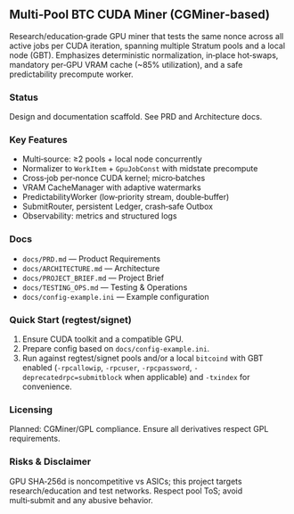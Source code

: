 ## Multi‑Pool BTC CUDA Miner (CGMiner‑based)

Research/education‑grade GPU miner that tests the same nonce across all active jobs per CUDA iteration, spanning multiple Stratum pools and a local node (GBT). Emphasizes deterministic normalization, in‑place hot‑swaps, mandatory per‑GPU VRAM cache (~85% utilization), and a safe predictability precompute worker.

### Status
Design and documentation scaffold. See PRD and Architecture docs.

### Key Features
- Multi‑source: ≥2 pools + local node concurrently
- Normalizer to `WorkItem` + `GpuJobConst` with midstate precompute
- Cross‑job per‑nonce CUDA kernel; micro‑batches
- VRAM CacheManager with adaptive watermarks
- PredictabilityWorker (low‑priority stream, double‑buffer)
- SubmitRouter, persistent Ledger, crash‑safe Outbox
- Observability: metrics and structured logs

### Docs
- `docs/PRD.md` — Product Requirements
- `docs/ARCHITECTURE.md` — Architecture
- `docs/PROJECT_BRIEF.md` — Project Brief
- `docs/TESTING_OPS.md` — Testing & Operations
- `docs/config-example.ini` — Example configuration

### Quick Start (regtest/signet)
1) Ensure CUDA toolkit and a compatible GPU.
2) Prepare config based on `docs/config-example.ini`.
3) Run against regtest/signet pools and/or a local `bitcoind` with GBT enabled (`-rpcallowip`, `-rpcuser`, `-rpcpassword`, `-deprecatedrpc=submitblock` when applicable) and `-txindex` for convenience.

### Licensing
Planned: CGMiner/GPL compliance. Ensure all derivatives respect GPL requirements.

### Risks & Disclaimer
GPU SHA‑256d is noncompetitive vs ASICs; this project targets research/education and test networks. Respect pool ToS; avoid multi‑submit and any abusive behavior.


